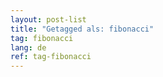 ```yaml
---
layout: post-list
title: "Getagged als: fibonacci"  
tag: fibonacci
lang: de
ref: tag-fibonacci
---
```

